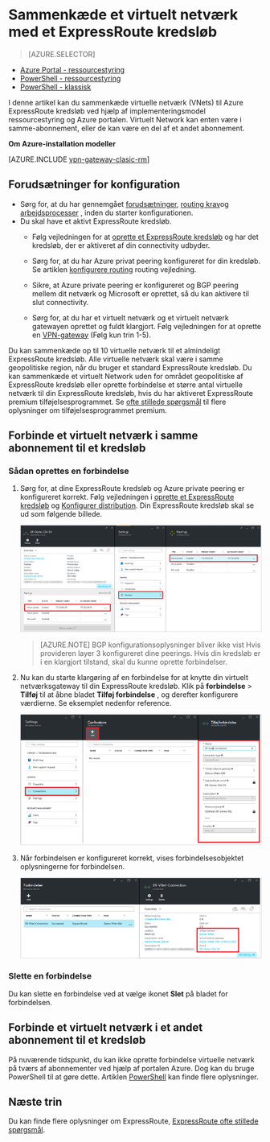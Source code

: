 <properties
   pageTitle="Sammenkæde et virtuelt netværk til en ExpressRoute kredsløb ved hjælp af implementeringsmodel ressourcestyring og portalen Azure | Microsoft Azure"
   description="Dette dokument indeholder en oversigt over, hvordan kan kædes ExpressRoute kredsløb virtuelle netværk (VNets)."
   services="expressroute"
   documentationCenter="na"
   authors="cherylmc"
   manager="carmonm"
   editor=""
   tags="azure-resource-manager"/>
<tags
   ms.service="expressroute"
   ms.devlang="na"
   ms.topic="article"
   ms.tgt_pltfrm="na"
   ms.workload="infrastructure-services"
   ms.date="10/10/2016"
   ms.author="cherylmc" />

# <a name="link-a-virtual-network-to-an-expressroute-circuit"></a>Sammenkæde et virtuelt netværk med et ExpressRoute kredsløb

> [AZURE.SELECTOR]
- [Azure Portal - ressourcestyring](expressroute-howto-linkvnet-portal-resource-manager.md)
- [PowerShell - ressourcestyring](expressroute-howto-linkvnet-arm.md)
- [PowerShell - klassisk](expressroute-howto-linkvnet-classic.md)



I denne artikel kan du sammenkæde virtuelle netværk (VNets) til Azure ExpressRoute kredsløb ved hjælp af implementeringsmodel ressourcestyring og Azure portalen. Virtuelt Network kan enten være i samme-abonnement, eller de kan være en del af et andet abonnement.


**Om Azure-installation modeller**

[AZURE.INCLUDE [vpn-gateway-clasic-rm](../../includes/vpn-gateway-classic-rm-include.md)]

## <a name="configuration-prerequisites"></a>Forudsætninger for konfiguration

- Sørg for, at du har gennemgået [forudsætninger](expressroute-prerequisites.md), [routing krav](expressroute-routing.md)og [arbejdsprocesser](expressroute-workflows.md) , inden du starter konfigurationen.
- Du skal have et aktivt ExpressRoute kredsløb.
    - Følg vejledningen for at [oprette et ExpressRoute kredsløb](expressroute-howto-circuit-arm.md) og har det kredsløb, der er aktiveret af din connectivity udbyder.

    - Sørg for, at du har Azure privat peering konfigureret for din kredsløb. Se artiklen [konfigurere routing](expressroute-howto-routing-portal-resource-manager.md) routing vejledning.

    - Sikre, at Azure private peering er konfigureret og BGP peering mellem dit netværk og Microsoft er oprettet, så du kan aktivere til slut connectivity.

    - Sørg for, at du har et virtuelt netværk og et virtuelt netværk gatewayen oprettet og fuldt klargjort. Følg vejledningen for at oprette en [VPN-gateway](../articles/vpn-gateway/vpn-gateway-howto-site-to-site-resource-manager-portal.md) (Følg kun trin 1-5).

Du kan sammenkæde op til 10 virtuelle netværk til et almindeligt ExpressRoute kredsløb. Alle virtuelle netværk skal være i samme geopolitiske region, når du bruger et standard ExpressRoute kredsløb. Du kan sammenkæde et virtuelt Network uden for området geopolitiske af ExpressRoute kredsløb eller oprette forbindelse et større antal virtuelle netværk til din ExpressRoute kredsløb, hvis du har aktiveret ExpressRoute premium tilføjelsesprogrammet. Se [ofte stillede spørgsmål](expressroute-faqs.md) til flere oplysninger om tilføjelsesprogrammet premium.

## <a name="connect-a-virtual-network-in-the-same-subscription-to-a-circuit"></a>Forbinde et virtuelt netværk i samme abonnement til et kredsløb


### <a name="to-create-a-connection"></a>Sådan oprettes en forbindelse

1. Sørg for, at dine ExpressRoute kredsløb og Azure private peering er konfigureret korrekt. Følg vejledningen i [oprette et ExpressRoute kredsløb](expressroute-howto-circuit-arm.md) og [Konfigurer distribution](expressroute-howto-routing-arm.md). Din ExpressRoute kredsløb skal se ud som følgende billede.

    ![ExpressRoute kredsløb skærmbillede](./media/expressroute-howto-linkvnet-portal-resource-manager/routing1.png)

    >[AZURE.NOTE] BGP konfigurationsoplysninger bliver ikke vist Hvis provideren layer 3 konfigureret dine peerings. Hvis din kredsløb er i en klargjort tilstand, skal du kunne oprette forbindelser.

2. Nu kan du starte klargøring af en forbindelse for at knytte din virtuelt netværksgateway til din ExpressRoute kredsløb. Klik på **forbindelse** > **Tilføj** til at åbne bladet **Tilføj forbindelse** , og derefter konfigurere værdierne. Se eksemplet nedenfor reference.


    ![Føje forbindelse skærmbillede](./media/expressroute-howto-linkvnet-portal-resource-manager/samesub1.png)  


3. Når forbindelsen er konfigureret korrekt, vises forbindelsesobjektet oplysningerne for forbindelsen.

    ![Forbindelse objekt skærmbillede](./media/expressroute-howto-linkvnet-portal-resource-manager/samesub2.png)


### <a name="to-delete-a-connection"></a>Slette en forbindelse

Du kan slette en forbindelse ved at vælge ikonet **Slet** på bladet for forbindelsen.

## <a name="connect-a-virtual-network-in-a-different-subscription-to-a-circuit"></a>Forbinde et virtuelt netværk i et andet abonnement til et kredsløb

På nuværende tidspunkt, du kan ikke oprette forbindelse virtuelle netværk på tværs af abonnementer ved hjælp af portalen Azure. Dog kan du bruge PowerShell til at gøre dette. Artiklen [PowerShell](expressroute-howto-linkvnet-arm.md) kan finde flere oplysninger.

## <a name="next-steps"></a>Næste trin

Du kan finde flere oplysninger om ExpressRoute, [ExpressRoute ofte stillede spørgsmål](expressroute-faqs.md).
